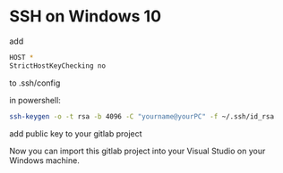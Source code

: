 # SSH on Windows 10


add 
```bash
HOST *
StrictHostKeyChecking no
```
to .ssh/config

in powershell:

```bash
ssh-keygen -o -t rsa -b 4096 -C "yourname@yourPC" -f ~/.ssh/id_rsa
```


add public key to your gitlab project

Now you can import this gitlab project into your Visual Studio on your Windows machine.
